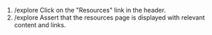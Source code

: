 1. /explore Click on the "Resources" link in the header.
2. /explore Assert that the resources page is displayed with relevant content and links.